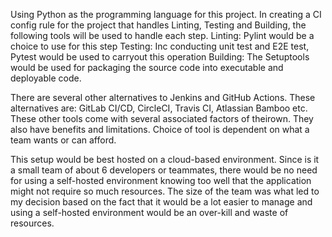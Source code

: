 Using Python as the programming language for this project.
In creating a CI config rule for the project that handles Linting, Testing and Building, the following tools will be used to handle each step.
Linting: Pylint would be a choice to use for this step
Testing: Inc conducting unit test and E2E test, Pytest would be used to carryout this operation
Building: The Setuptools would be used for packaging the source code into executable and deployable code.

There are several other alternatives to Jenkins and GitHub Actions. These alternatives are: GitLab CI/CD, CircleCI, Travis CI, Atlassian Bamboo etc. These other tools come with several associated factors of theirown. They also have benefits and limitations. Choice of tool is dependent on what a team wants or can afford.

This setup would be best hosted on a cloud-based environment.
Since is it a small team of about 6 developers or teammates, there would be no need for using a self-hosted environment knowing too well that the application might not require so much resources.
The size of the team was what led to my decision based on the fact that it would be a lot easier to manage and using a self-hosted environment would be an over-kill and waste of resources.
